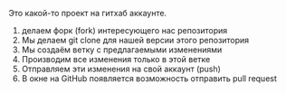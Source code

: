 Это какой-то проект на гитхаб аккаунте.

1. делаем форк (fork) интересующего нас репозитория
2. Мы делаем git clone для нашей версии этого репозитория
3. Мы создаём ветку с предлагаемыми изменениями
4. Производим все изменения только в этой ветке
5. Отправляем эти изменения на свой аккаунт (push)
6. В окне на GitHub появляется возможность отправить pull request